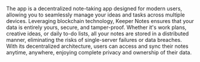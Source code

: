 The app is a decentralized note-taking app designed for modern users, allowing you to seamlessly manage your ideas and tasks across multiple devices. Leveraging blockchain technology, Keeper Notes ensures that your data is entirely yours, secure, and tamper-proof. Whether it's work plans, creative ideas, or daily to-do lists, all your notes are stored in a distributed manner, eliminating the risks of single-server failures or data breaches. With its decentralized architecture, users can access and sync their notes anytime, anywhere, enjoying complete privacy and ownership of their data.
